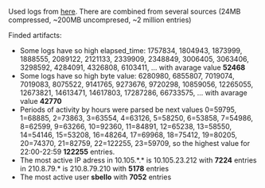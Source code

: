 Used logs from [here](https://www.secrepo.com/squid/access.log.gz). There are combined from several sources (24MB compressed, ~200MB uncompresed, ~2 million entries) 

Finded artifacts:
* Some logs have so high elapsed_time: 1757834, 1804943, 1873999, 1888555, 2089122, 2121133, 2339909, 2348849, 3006405, 3063406, 3298592, 4284091, 4326808, 6103411, ... with avarage value **52468**
* Some logs have so high byte value: 6280980, 6855807, 7019074, 7019083, 8075522, 9141765, 9273676, 9720298, 10859056, 12265055, 12673821, 14613471, 14617803, 17287286, 66733575, ... with avarage value **42770**
* Periods of activity by hours were parsed be next values 0=59795, 1=68885, 2=73863, 3=63554, 4=63126, 5=58250, 6=53858, 7=54986, 8=62599, 9=63266, 10=92360, 11=84891, 12=65238, 13=58550, 14=54146, 15=53208, 16=48264, 17=69968, 18=75412, 19=80205, 20=74370, 21=82759, 22=122255, 23=59709, 
so the highest value for 22:00-22:59 **122255** entries.
* The most active IP adress in 10.105.\*.\* is 10.105.23.212 with **7224** entries
in 210.8.79.* is 210.8.79.210 with **5178** entries
* The most active user **sbello** with **7052** entries
